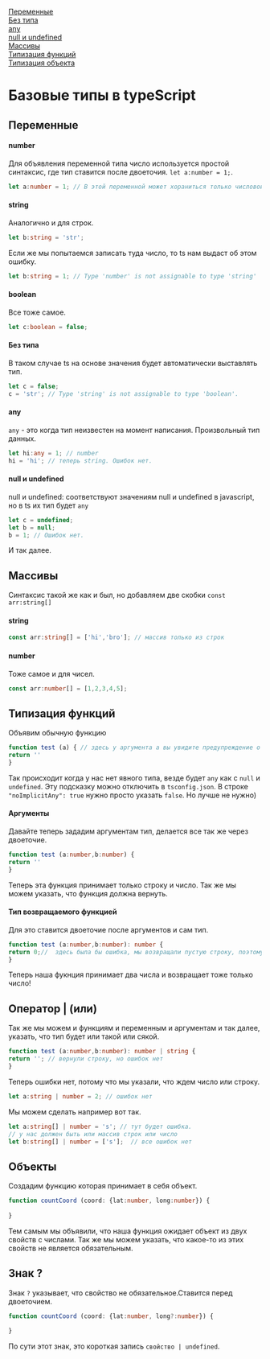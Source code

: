 [Переменные]()<br>
[Без типа]()<br>
[any]()<br>
[null и undefined]()<br>
[Массивы]()<br>
[Типизация функций]()<br>
[Типизация объекта]()<br>
# Базовые типы в typeScript
## Переменные
#### number
Для объявления переменной типа число используется простой синтаксис, где тип ставится после двоеточия. `let a:number = 1;`.
```ts
let a:number = 1; // В этой переменной может хораниться только числовой тип!
```
#### string
Аналогично и для строк.
```ts
let b:string = 'str';
```
Если же мы попытаемся записать туда число, то ts нам выдаст об этом ошибку.
```ts
let b:string = 1; // Type 'number' is not assignable to type 'string'
```
#### boolean
Все тоже самое.
```ts
let c:boolean = false;
```
#### Без типа
В таком случае ts на основе значения будет автоматически выставлять тип.
```ts
let c = false;
c = 'str'; // Type 'string' is not assignable to type 'boolean'.
```
#### any
`any` - это когда тип неизвестен на момент написания. Произвольный тип данных.
```ts
let hi:any = 1; // number
hi = 'hi'; // теперь string. Ошибок нет.
```
#### null и undefined
null и undefined: соответствуют значениям null и undefined в javascript,
но в ts их тип будет `any`
```ts
let c = undefined;
let b = null;
b = 1; // Ошибок нет. 
```
И так далее.

## Массивы
Синтаксис такой же как и был, но добавляем две скобки `const arr:string[]` 
#### string
```ts
const arr:string[] = ['hi','bro']; // массив только из строк 
```
#### number 
Тоже самое и для чисел.
```ts
const arr:number[] = [1,2,3,4,5];
```
## Типизация функций
Объявим обычную функцию
```ts
function test (a) { // здесь у аргумента a вы увидите предупреждение о том, что аргумент типа any
return ''
}
```
Так происходит когда у нас нет явного типа, везде будет `any` как с `null` и `undefined`.
Эту подсказку можно отключить в `tsconfig.json`.
В строке `"noImplicitAny": true` нужно просто указать `false`. Но лучше не нужно)
#### Аргументы
Давайте теперь зададим аргументам тип, делается все так же через двоеточие.
```ts
function test (a:number,b:number) {
return ''
}

```
Теперь эта функция принимает только строку и число. Так же мы можем указать, что функция должна вернуть.
#### Тип возвращаемого функцией
Для это ставится двоеточие после аргументов и сам тип.
```ts
function test (a:number,b:number): number {
return 0;//  здесь была бы ошибка, мы возвращали пустую строку, поэтому ставим 0.
}
```
Теперь наша фукнция принимает два числа и возвращает тоже только число!
## Оператор | (или)
Так же мы можем и функциям и переменным и аргументам и так далее, указать, что тип будет или такой или сякой.
```ts
function test (a:number,b:number): number | string {
return ''; // вернули строку, но ошибок нет
}
```
Теперь ошибки нет, потому что мы указали, что ждем число или строку.
```ts
let a:string | number = 2; // ошибок нет
```
Мы можем сделать например вот так.
```ts
let a:string[] | number = 's'; // тут будет ошибка. 
// у нас должен быть или массив строк или число
let b:string[] | number = ['s'];  // все ошибок нет
```
## Объекты
Создадим функцию которая принимает в себя объект.
```ts
function countCoord (coord: {lat:number, long:number}) {
    
}
```
Тем самым мы объявили, что наша функция ожидает объект из двух свойств с числами. Так же мы можем указать, что какое-то из этих свойств не является обязательным.
## Знак ?
Знак `?` указывает, что свойство не обязательное.Ставится перед двоеточием.
```ts
function countCoord (coord: {lat:number, long?:number}) {
    
}
```
По сути этот знак, это короткая запись `свойство | undefined`.<br>
